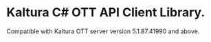 # Kaltura C# OTT API Client Library.
Compatible with Kaltura OTT server version 5.1.87.41990 and above.
